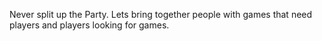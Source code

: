 Never split up the Party.
Lets bring together people with games that need players and players looking for games.
